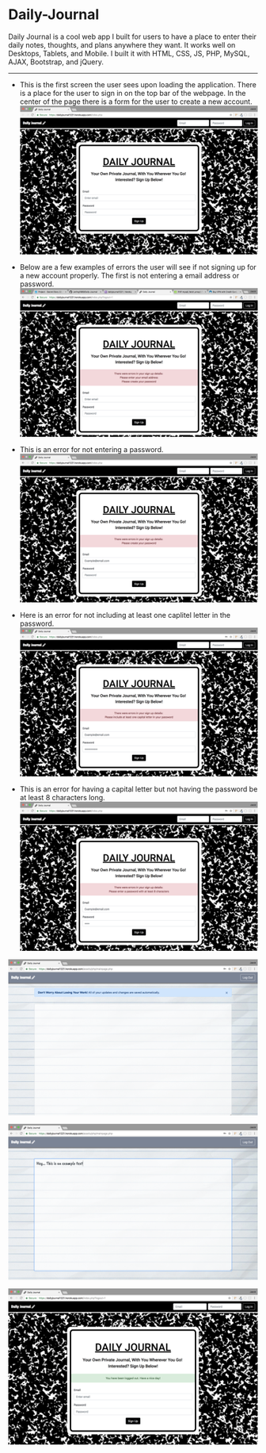 # Daily-Journal
Daily Journal is a cool web app I built for users to have a place to enter their daily notes, thoughts, and plans anywhere they want. It works well on Desktops, Tablets, and Mobile. I built it with HTML, CSS, JS, PHP, MySQL, AJAX, Bootstrap, and jQuery.

---

- This is the first screen the user sees upon loading the application. There is a place for the user to sign in on the top bar of the webpage. In the center of the page there is a form for the user to create a new account.
![INTRO](assets/img/read_me/startscreen.png)

 - Below are a few examples of errors the user will see if not signing up for a new account properly. The first is not entering a email address or password.
![ERROR-1](assets/img/read_me/errors-1.png)

- This is an error for not entering a password.
![ERROR-2](assets/img/read_me/errors-2.png)

- Here is an error for not including at least one caplitel letter in the password.
![ERROR-3](assets/img/read_me/errors-3.png)

- This is an error for having a capital letter but not having the password be at least 8 characters long.
![ERROR-4](assets/img/read_me/errors-4.png)

![JOURNAL-1](assets/img/read_me/journal-1.png)

![JOURNAL-2](assets/img/read_me/journal-2.png)

![LOUGOUT](assets/img/read_me/logout.png)
